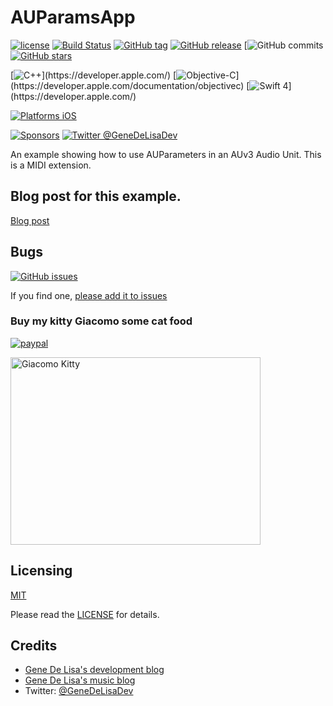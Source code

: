 # AUParamsApp

[![license](https://img.shields.io/github/license/mashape/apistatus.svg)](https://en.wikipedia.org/wiki/MIT_License)
[![Build Status](https://travis-ci.org/genedelisa/AUParamsApp.svg)](https://travis-ci.org/genedelisa/AUParamsApp)
[![GitHub tag](https://img.shields.io/github/tag/genedelisa/AUParamsApp.svg)](https://github.com/genedelisa/AUParamsApp/)
[![GitHub release](https://img.shields.io/github/release/genedelisa/AUParamsApp.svg)](https://github.com/genedelisa/AUParamsApp/)
[![GitHub commits](https://img.shields.io/github/commits-since/genedelisa/AUParamsApp/1.0.0.svg)
[![GitHub stars](https://img.shields.io/github/stars/genedelisa/AUParamsApp.svg?style=social&label=Star&maxAge=2592000)](https://GitHub.com/genedelisa/AUParamsApp/stargazers/)

[![C++](https://img.shields.io/badge/C%2B%2B-compatible-brightgreen.svg?style=flat")](https://developer.apple.com/)
[![Objective-C](https://img.shields.io/badge/Objective--C-compatible-brightgreen.svg?style=flat")](https://developer.apple.com/documentation/objectivec)
[![Swift 4](https://img.shields.io/badge/Swift%204-compatible-brightgreen.svg?style=flat")](https://developer.apple.com/)

[![Platforms iOS](https://img.shields.io/badge/Platforms-iOS-lightgray.svg?style=flat)](https://swift.org/)

[![Sponsors](https://img.shields.io/badge/Sponsors-Rockhopper%20Technologies-orange.svg?style=flat)](http://www.rockhoppertech.com/)
[![Twitter @GeneDeLisaDev](https://img.shields.io/twitter/follow/GeneDeLisaDev.svg?style=social)](https://twitter.com/GeneDeLisaDev)



An example showing how to use AUParameters in an AUv3 Audio Unit. This is a MIDI extension.


## Blog post for this example.

[Blog post](http://www.rockhoppertech.com/blog/audio-units-auv3-parameters-part-1/)


## Bugs


[![GitHub issues](https://img.shields.io/github/issues/genedelisa/AUParamsApp.svg)](https://github.com/genedelisa/AUParamsApp/issues)

If you find one, [please add it to issues](https://github.com/genedelisa/AUParamsApp/issues)



### Buy my kitty Giacomo some cat food

[![paypal](https://www.paypalobjects.com/en_US/i/btn/btn_donate_SM.gif)](https://www.paypal.com/cgi-bin/webscr?cmd=_donations&business=F5KE9Z29MH8YQ&bnP-DonationsBF:btn_donate_SM.gif:NonHosted)

<img src="http://www.rockhoppertech.com/blog/wp-content/uploads/2016/07/momocoding-1024.png" alt="Giacomo Kitty" width="400" height="300">


## Licensing

[MIT](https://en.wikipedia.org/wiki/MIT_License)

Please read the [LICENSE](LICENSE) for details.

## Credits

*	[Gene De Lisa's development blog](http://rockhoppertech.com/blog/)
*	[Gene De Lisa's music blog](http://genedelisa.com/)
*   Twitter: [@GeneDeLisaDev](http://twitter.com/genedelisadev)
